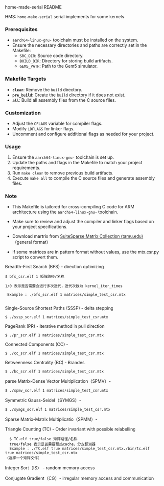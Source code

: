 home-made-serial README

HMS: `home-make-serial` serial implements for some kernels

### Prerequisites

- `aarch64-linux-gnu-` toolchain must be installed on the system.
- Ensure the necessary directories and paths are correctly set in the Makefile:
  - `SRC_DIR`: Source code directory.
  - `BUILD_DIR`: Directory for storing build artifacts.
  - `GEM5_PATH`: Path to the Gem5 simulator.

### Makefile Targets

- **`clean`**: Remove the `build` directory.
- **`pre_build`**: Create the `build` directory if it does not exist.
- **`all`**: Build all assembly files from the C source files.

### Customization

- Adjust the `CFLAGS` variable for compiler flags.
- Modify `LDFLAGS` for linker flags.
- Uncomment and configure additional flags as needed for your project.

### Usage

1. Ensure the `aarch64-linux-gnu-` toolchain is set up.
2. Update the paths and flags in the Makefile to match your project requirements.
3. Run `make clean` to remove previous build artifacts.
4. Execute `make all` to compile the C source files and generate assembly files.

### Note

- This Makefile is tailored for cross-compiling C code for ARM architecture using the `aarch64-linux-gnu-` toolchain.
- Make sure to review and adjust the compiler and linker flags based on your project specifications.

- Download  martrix from [SuiteSparse Matrix Collection (tamu.edu)](https://sparse.tamu.edu/)（general format）
- If some matrices are in pattern format without values, use the mtx.csr.py script to convert them.



 Breadth-First Search (BFS) - direction optimizing

```
$ bfs_csr.elf 1 矩阵路径/名称

1/0 表示是否需要会进行多次迭代，迭代次数为 kernel_iter_times

 Example : ./bfs_scr.elf 1 matrices/simple_test_csr.mtx
 
```

 

Single-Source Shortest Paths (SSSP) - delta stepping

```
$ ./sssp_scr.elf 1 matrices/simple_test_csr.mtx
```



PageRank (PR) - iterative method in pull direction

```
$ ./pr_scr.elf 1 matrices/simple_test_csr.mtx
```



Connected Components (CC) - 

```
$ ./cc_scr.elf 1 matrices/simple_test_csr.mtx
```



Betweenness Centrality (BC) - Brandes

```
$ ./bc_scr.elf 1 matrices/simple_test_csr.mtx
```



parse Matrix-Dense Vector Multiplication（SPMV）-

```
$ ./spmv_scr.elf 1 matrices/simple_test_csr.mtx
```



Symmetric Gauss-Seidel（SYMGS）-

```
$ ./symgs_scr.elf 1 matrices/simple_test_csr.mtx
```



Sparse Matrix-Matrix Multiplicatio（SPMM）- 



Triangle Counting (TC) - Order invariant with possible relabelling

```
  $ TC.elf true/false 矩阵路径/名称
  true/false 表示是否需要预热cache，分支预测器
  Example : ./TC.elf true matrices/simple_test_csr.mtx./bin/tc.elf true matrices/simple_test_csr.mtx
（选择一个矩阵文件）
```

Integer Sort（IS） -  random memory access



Conjugate Gradient（CG）-  irregular memory access and communication

